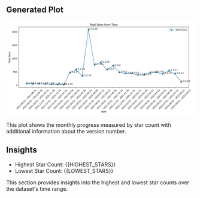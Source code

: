 ## Generated Plot

![Generated Plot](plots/generated_plot.png)

This plot shows the monthly progress measured by star count with additional information about the version number.

## Insights

- Highest Star Count: {{HIGHEST_STARS}}
- Lowest Star Count: {{LOWEST_STARS}}

This section provides insights into the highest and lowest star counts over the dataset's time range.
